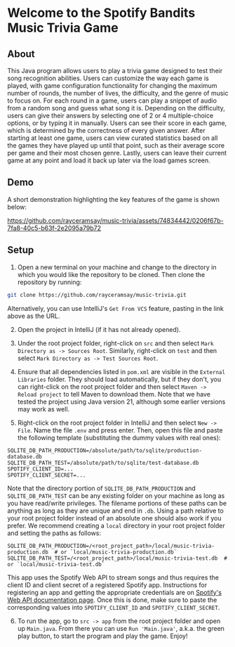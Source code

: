 # Welcome to the Spotify Bandits Music Trivia Game

## About

This Java program allows users to play a trivia game designed to test their song recognition abilities. Users can
customize the way each game is played, with game configuration functionality for changing the maximum number of rounds,
the number of lives, the difficulty, and the genre of music to focus on. For each round in a game, users can play a
snippet of audio from a random song and guess what song it is. Depending on the difficulty, users can give their answers
by selecting one of 2 or 4 multiple-choice options, or by typing it in manually. Users can see their score in each game,
which is determined by the correctness of every given answer. After starting at least one game, users can view curated
statistics based on all the games they have played up until that point, such as their average score per game and their
most chosen genre. Lastly, users can leave their current game at any point and load it back up later via the load games
screen. 

## Demo

A short demonstration highlighting the key features of the game is shown below:

https://github.com/rayceramsay/music-trivia/assets/74834442/0206f67b-7fa8-40c5-b63f-2e2095a79b72

## Setup

1. Open a new terminal on your machine and change to the directory in which you would like the repository to be cloned.
Then clone the repository by running:

```bash
git clone https://github.com/rayceramsay/music-trivia.git
```

Alternatively, you can use IntelliJ's `Get From VCS` feature, pasting in the link above as the URL.

2. Open the project in IntelliJ (if it has not already opened).

3. Under the root project folder, right-click on `src` and then select `Mark Directory as -> Sources Root`. Similarly,
right-click on `test` and then select `Mark Directory as -> Test Sources Root`.

4. Ensure that all dependencies listed in `pom.xml` are visible in the `External Libraries` folder. They should load
automatically, but if they don't, you can right-click on the root project folder and then select
`Maven -> Reload project` to tell Maven to download them. Note that we have tested the project using Java version 21,
although some earlier versions may work as well.

6. Right-click on the root project folder in IntelliJ and then select `New -> File`. Name the file `.env` and press
enter. Then, open this file and paste the following template (substituting the dummy values with real ones):

```.env
SQLITE_DB_PATH_PRODUCTION=/absolute/path/to/sqlite/production-database.db
SQLITE_DB_PATH_TEST=/absolute/path/to/sqlite/test-database.db
SPOTIFY_CLIENT_ID=...
SPOTIFY_CLIENT_SECRET=...
```

Note that the directory portion of `SQLITE_DB_PATH_PRODUCTION` and `SQLITE_DB_PATH_TEST` can be any existing folder on
your machine as long as you have read/write privileges. The filename portions of these paths can be anything as long as
they are unique and end in `.db`. Using a path relative to your root project folder instead of an absolute one should
also work if you prefer. We recommend creating a `local` directory in your root project folder and setting the paths as
follows:

```.env
SQLITE_DB_PATH_PRODUCTION=/<root_project_path>/local/music-trivia-production.db  # or `local/music-trivia-production.db`
SQLITE_DB_PATH_TEST=/<root_project_path>/local/music-trivia-test.db  # or `local/music-trivia-test.db`
```

This app uses the Spotify Web API to stream songs and thus requires the client ID and client secret of a registered
Spotify app. Instructions for registering an app and getting the appropriate credentials are on
[Spotify's Web API documentation page](https://developer.spotify.com/documentation/web-api). Once this is done, make
sure to paste the corresponding values into `SPOTIFY_CLIENT_ID` and `SPOTIFY_CLIENT_SECRET`.

6. To run the app, go to `src -> app` from the root project folder and open up `Main.java`. From there you can use
`Run 'Main.java'`, a.k.a. the green play button, to start the program and play the game. Enjoy!
